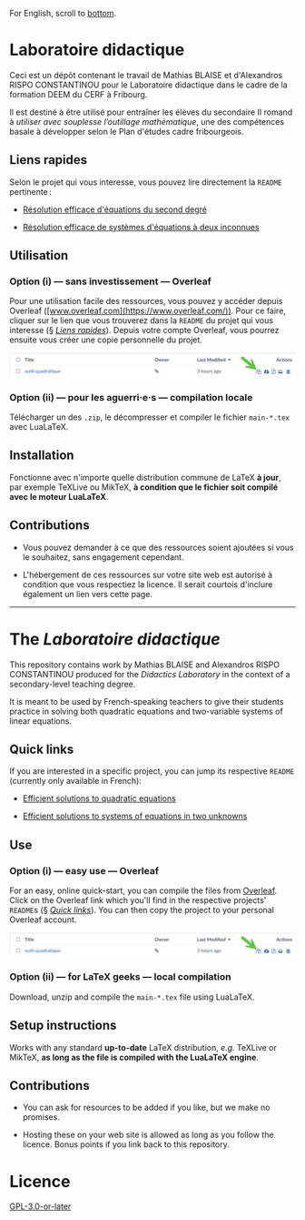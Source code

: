 For English, scroll to [bottom](#the-laboratoire-didactique).

# Laboratoire didactique

Ceci est un dépôt contenant le travail de Mathias BLAISE et d'Alexandros RISPO CONSTANTINOU pour le Laboratoire didactique dans le cadre de la formation DEEM du CERF à Fribourg.

Il est destiné à être utilisé pour entraîner les élèves du secondaire II romand à *utiliser avec souplesse l’outillage mathématique*, une des compétences basale à développer selon le Plan d'études cadre fribourgeois.

## Liens rapides

Selon le projet qui vous interesse, vous pouvez lire directement la `README` pertinente :

- [Résolution efficace d'équations du second degré](./equations-quadratiques/README.md)

- [Résolution efficace de systèmes d'équations à deux inconnues](./equations-systeme/README.md) 

## Utilisation

### Option (i) — sans investissement — Overleaf

Pour une utilisation facile des ressources, vous pouvez y accéder depuis Overleaf ([www.overleaf.com](https://www.overleaf.com/)).  Pour ce faire, cliquer sur le lien que vous trouverez dans la `README` du projet qui vous interesse (§ [*Liens rapides*](#liens-rapides)). Depuis votre compte Overleaf, vous pourrez ensuite vous créer une copie personnelle du projet.

![Bouton « copie » dans Overleaf, mis en évidence avec une grande flèche verte.](./images/copier-d-overleaf-oq.png)

### Option (ii) — pour les aguerri·e·s — compilation locale

Télécharger un des `.zip`, le décompresser et compiler le fichier `main-*.tex` avec LuaLaTeX.

## Installation

Fonctionne avec n'importe quelle distribution commune de LaTeX **à jour**, par exemple TeXLive ou MikTeX, **à condition que le fichier soit compilé avec le moteur LuaLaTeX**.

## Contributions

- Vous pouvez demander à ce que des ressources soient ajoutées si vous le souhaitez, sans engagement cependant.

- L'hébergement de ces ressources sur votre site web est autorisé à condition que vous respectiez la licence.  Il serait courtois d'inclure également un lien vers cette page.

***

# The *Laboratoire didactique*

This repository contains work by Mathias BLAISE and Alexandros RISPO CONSTANTINOU produced for the *Didactics Laboratory* in the context of a secondary-level teaching degree.

It is meant to be used by French-speaking teachers to give their students practice in solving both quadratic equations and two-variable systems of linear equations.

## Quick links

If you are interested in a specific project, you can jump its respective `README` (currently only available in French):

- [Efficient solutions to quadratic equations](./equations-quadratiques/README.md)

- [Efficient solutions to systems of equations in two unknowns](./equations-systeme/README.md) 

## Use

### Option (i) — easy use — Overleaf

For an easy, online quick-start, you can compile the files from [Overleaf](https://www.overleaf.com/).  Click on the Overleaf link which you'll find in the respective projects' `README`s (§ [*Quick links*](#quick-links)). You can then copy the project to your personal Overleaf account.

![Large green arrow pointing to the ‘copy’ button in Overleaf.](./images/copier-d-overleaf-oq.png)

### Option (ii) — for LaTeX geeks — local compilation

Download, unzip and compile the `main-*.tex` file using LuaLaTeX.

## Setup instructions

Works with any standard **up-to-date** LaTeX distribution, *e.g.* TeXLive or MikTeX, **as long as the file is compiled with the LuaLaTeX engine**.

## Contributions

- You can ask for resources to be added if you like, but we make no promises.

- Hosting these on your web site is allowed as long as you follow the licence. Bonus points if you link back to this repository.


# Licence

[GPL-3.0-or-later](https://www.gnu.org/licenses/gpl-3.0.html)

